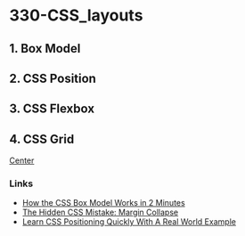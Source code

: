 # 330-CSS_layouts

## 1. Box Model
## 2. CSS Position
## 3. CSS Flexbox
## 4. CSS Grid

[Center](https://github.com/Technikum-Lotnicze-ZDZ-Katowice/320-Center)

### Links
- [How the CSS Box Model Works in 2 Minutes](https://www.youtube.com/watch?v=YCsp1nATc2o)
- [The Hidden CSS Mistake: Margin Collapse](https://www.youtube.com/watch?v=eZJJPMwG5ec)
- [Learn CSS Positioning Quickly With A Real World Example](https://www.youtube.com/watch?v=a3rofqqrTBE)
